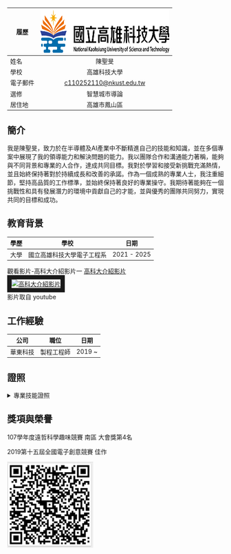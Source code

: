 |      履歷        |<img src="https://github.com/C110252110/C110252110/blob/main/182513897.png" width=300 height=100/>|
| ---------------- |:-----------------------------:|
| 姓名             | 陳聖旻                  |
| 學校             | 高雄科技大學                  |
| 電子郵件         | c110252110@nkust.edu.tw          |
| 選修             | 智慧城市導論                  |
| 居住地| 高雄市鳳山區                 |


## 簡介
我是陳聖旻，致力於在半導體及AI產業中不斷精進自己的技能和知識，並在多個專案中展現了我的領導能力和解決問題的能力。我以團隊合作和溝通能力著稱，能夠與不同背景和專業的人合作，達成共同目標。我對於學習和接受新挑戰充滿熱情，並且始終保持著對於持續成長和改善的承諾。作為一個成熟的專業人士，我注重細節，堅持高品質的工作標準，並始終保持著良好的專業操守。我期待著能夠在一個挑戰性和具有發展潛力的環境中貢獻自己的才能，並與優秀的團隊共同努力，實現共同的目標和成功。


## 教育背景
| 學歷 | 學校 | 日期 |
|------|------|------|
| 大學 | 國立高雄科技大學電子工程系 | 2021 - 2025 |


觀看影片-高科大介紹影片一
<a href="https://www.youtube.com/watch?v=Lek7UQ1gh3A" target="_blank">高科大介紹影片</a>
<br>
<a href="http://www.youtube.com/watch?feature=player_embedded&v=Lek7UQ1gh3A" target="_blank"><img src="http://img.youtube.com/vi/Lek7UQ1gh3A/0.jpg" 
alt="高科大介紹影片" width="800" height="500" border="10" /></a>
<br>影片取自 youtube


## 工作經驗
| 公司 | 職位 | 日期 |
|------|------|------|
| 華東科技 | 製程工程師 | 2019 ~ |


## 證照
<details><summary> 專業技能證照 </summary><blockquote>

<details><summary> 工業電子丙級、電腦硬體裝修丙級、儀表電子乙級
- 電腦硬體裝修乙級、TQC-QA實用級、PVQC專業英文證照 </summary><blockquote>

</blockquote></details>
</blockquote></details>
</blockquote></details>


  
## 獎項與榮譽
107學年度遠哲科學趣味競賽 南區 大會獎第4名

2019第十五屆全國電子創意競賽 佳作

<img src="https://github.com/C110252110/C110252110/blob/main/qrcode.PNG" width="200" height="200">
